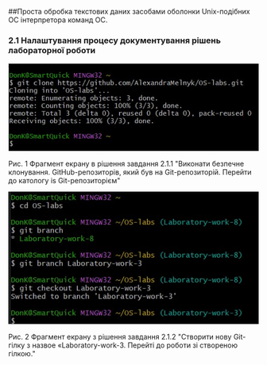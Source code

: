 ##Проста обробка текстових даних засобами оболонки Unix-подібних ОС інтерпретора команд ОС.
### 2.1 Налаштування процесу документування рішень лабораторної роботи

![image](https://github.com/AlexandraMelnyk/OS-labs/blob/Laboratory-work-3/2.1.1.jpg?raw=true)

Рис. 1 Фрагмент екрану в рішення завдання 2.1.1 "Виконати безпечне клонування. GitHub-репозиторів, який був на Git-репозиторій. Перейти до катологу is Git-репозиторієм"

![image](https://github.com/AlexandraMelnyk/OS-labs/blob/Laboratory-work-3/2.1.2.jpg?raw=true)

Рис. 2 Фрагмент екрану з рішення завдання 2.1.2 "Створити нову Git-гілку з назвое «Laboratory-work-3. Перейті до роботи зі створеною гілкою."


